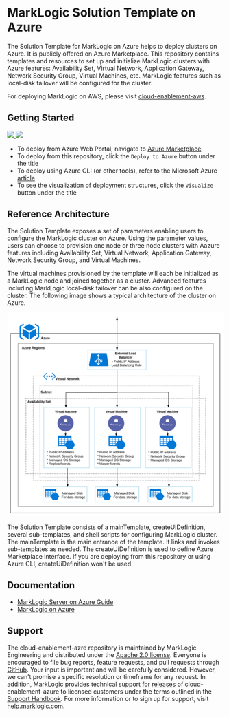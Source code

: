 # MarkLogic Solution Template on Azure

The Solution Template for MarkLogic on Azure helps to deploy clusters on Azure. It is publicly offered on Azure Marketplace. This repository contains templates and resources to set up and initialize MarkLogic clusters with Azure features: Availability Set, Virtual Network, Application Gateway, Network Security Group, Virtual Machines, etc. MarkLogic features such as local-disk failover will be configured for the cluster.

For deploying MarkLogic on AWS, please visit [cloud-enablement-aws](https://github.com/marklogic/cloud-enablement-aws).

## Getting Started

<a href="https://portal.azure.com/#create/Microsoft.Template/uri/https%3A%2F%2Fraw.githubusercontent.com%2Fmarklogic%2Fcloud-enablement-azure%2Fmaster%2Fazure%2FmainTemplate.json" target="_blank">
    <img src="http://azuredeploy.net/deploybutton.png"/>
</a>
<a href="http://armviz.io/#/?load=https://raw.githubusercontent.com/marklogic/cloud-enablement-azure/master/azure/mainTemplate.json" target="_blank">
  <img src="http://armviz.io/visualizebutton.png"/>
</a>

* To deploy from Azure Web Portal, navigate to [Azure Marketplace](https://azuremarketplace.microsoft.com/en-us/marketplace/apps?search=marklogic&page=1)
* To deploy from this repository, click the `Deploy to Azure` button under the title  
* To deploy using Azure CLI (or other tools), refer to the Microsoft Azure [article](https://docs.microsoft.com/en-us/azure/azure-resource-manager/resource-group-template-deploy-cli)
* To see the visualization of deployment structures, click the `Visualize` button under the title

## Reference Architecture

The Solution Template exposes a set of parameters enabling users to configure the MarkLogic cluster on Azure. Using the parameter values, users can choose to provision one node or three node clusters with Aazure features including Availability Set, Virtual Network, Application Gateway, Network Security Group, and Virtual Machines.

The virtual machines provisioned by the template will each be initialized as a MarkLogic node and joined together as a cluster. Advanced features including MarkLogic local-disk failover can be also configured on the cluster. The following image shows a typical architecture of the cluster on Azure.

![](doc/typical_architecture_of_azure_cluster.png)

The Solution Template consists of a mainTemplate, createUiDefinition, several sub-templates, and shell scripts for configuring MarkLogic cluster. The mainTemplate is the main entrance of the template. It links and invokes sub-templates as needed. The createUiDefinition is used to define Azure Marketplace interface. If you are deploying from this repository or using Azure CLI, createUiDefinition won't be used.

## Documentation

- [MarkLogic Server on Azure Guide](http://docs.marklogic.com/guide/azure)
- [MarkLogic on Azure](https://developer.marklogic.com/products/cloud/azure)  

## Support

The cloud-enablement-azre repository is maintained by MarkLogic Engineering and distributed under the [Apache 2.0 license](https://github.com/marklogic/cloud-enablement-azure/blob/master/LICENSE.TXT). Everyone is encouraged to file bug reports, feature requests, and pull requests through [GitHub](https://github.com/marklogic/cloud-enablement-azure/issues/new). Your input is important and will be carefully considered. However, we can’t promise a specific resolution or timeframe for any request. In addition, MarkLogic provides technical support for [releases](https://github.com/marklogic/cloud-enablement-azure/releases) of cloud-enablement-azure to licensed customers under the terms outlined in the [Support Handbook](http://www.marklogic.com/files/Mark_Logic_Support_Handbook.pdf). For more information or to sign up for support, visit [help.marklogic.com](http://help.marklogic.com).
